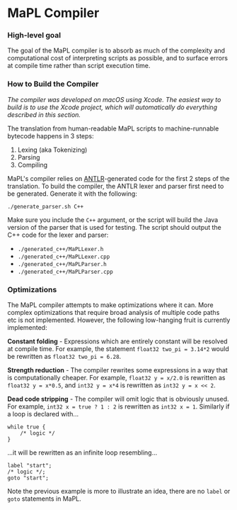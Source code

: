 # MaPL Compiler

### High-level goal
The goal of the MaPL compiler is to absorb as much of the complexity and computational cost of interpreting scripts as possible, and to surface errors at compile time rather than script execution time.

### How to Build the Compiler

_The compiler was developed on macOS using Xcode. The easiest way to build is to use the Xcode project, which will automatically do everything described in this section._

The translation from human-readable MaPL scripts to machine-runnable bytecode happens in 3 steps:

1. Lexing (aka Tokenizing)
2. Parsing
3. Compiling

MaPL's compiler relies on [ANTLR](https://www.antlr.org/)-generated code for the first 2 steps of the translation. To build the compiler, the ANTLR lexer and parser first need to be generated. Generate it with the following:
```
./generate_parser.sh C++
```
Make sure you include the `C++` argument, or the script will build the Java version of the parser that is used for testing. The script should output the C++ code for the lexer and parser:

* `./generated_c++/MaPLLexer.h`
* `./generated_c++/MaPLLexer.cpp`
* `./generated_c++/MaPLParser.h`
* `./generated_c++/MaPLParser.cpp`

### Optimizations

The MaPL compiler attempts to make optimizations where it can. More complex optimizations that require broad analysis of multiple code paths etc is not implemented. However, the following low-hanging fruit is currently implemented:

**Constant folding** - Expressions which are entirely constant will be resolved at compile time. For example, the statement `float32 two_pi = 3.14*2` would be rewritten as `float32 two_pi = 6.28`.

**Strength reduction** - The compiler rewrites some expressions in a way that is computationally cheaper. For example, `float32 y = x/2.0` is rewritten as `float32 y = x*0.5`, and `int32 y = x*4` is rewritten as `int32 y = x << 2`.

**Dead code stripping** - The compiler will omit logic that is obviously unused. For example, `int32 x = true ? 1 : 2` is rewritten as `int32 x = 1`. Similarly if a loop is declared with...
```
while true {
    /* logic */
}
```
...it will be rewritten as an infinite loop resembling...
```
label "start";
/* logic */;
goto "start";
```
Note the previous example is more to illustrate an idea, there are no `label` or `goto` statements in MaPL.
